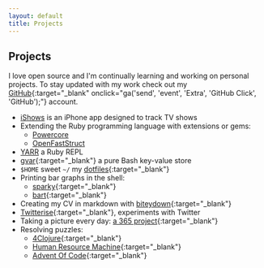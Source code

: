 ```yaml
---
layout: default
title: Projects
---
```


## Projects

I love open source and I'm continually learning and working on personal projects.
To stay updated with my work check out my [GitHub][1]{:target="_blank" onclick="ga('send', 'event', 'Extra', 'GitHub Click', 'GitHub');"} account.

- [iShows][2] is an iPhone app designed to track TV shows
- Extending the Ruby programming language with extensions or gems:
    - [Powercore][3]
    - [OpenFastStruct][4]
- [YARR][5] a Ruby REPL
- [gvar][10]{:target="_blank"} a pure Bash key-value store
- `$HOME` sweet `~/` my [dotfiles][11]{:target="_blank"}
- Printing bar graphs in the shell:
    - [sparky][6]{:target="_blank"}
    - [bart][7]{:target="_blank"}
- Creating my CV in markdown with [biteydown][9]{:target="_blank"}
- [Twitterise][12]{:target="_blank"}, experiments with Twitter
- Taking a picture every day: [a 365 project][8]{:target="_blank"}
- Resolving puzzles:
    - [4Clojure][13]{:target="_blank"}
    - [Human Resource Machine][14]{:target="_blank"}
    - [Advent Of Code][15]{:target="_blank"}



[1]: https://github.com/arturoherrero
[2]: /ishows
[3]: /powercore/
[4]: /open-fast-struct/
[5]: /yarr-yet-another-ruby-repl/
[6]: https://github.com/arturoherrero/sparky
[7]: https://github.com/arturoherrero/bart
[8]: http://arturoherrero.github.io/theyearwemet/365/
[9]: https://github.com/arturoherrero/biteydown
[10]: https://github.com/arturoherrero/gvar
[11]: https://github.com/arturoherrero/dotfiles
[12]: https://github.com/arturoherrero/twitterise
[13]: https://github.com/arturoherrero/4clojure
[14]: https://github.com/arturoherrero/human-resource-machine
[15]: https://github.com/arturoherrero/advent-of-code
